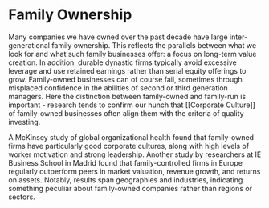# Family Ownership
Many companies we have owned over the past decade have large inter-generational family ownership. This reflects the parallels between what we look for and what such family businesses offer: a focus on long-term value creation. In addition, durable dynastic firms typically avoid excessive leverage and use retained earnings rather than serial equity offerings to grow. Family-owned businesses can of course fail, sometimes through misplaced confidence in the abilities of second or third generation managers. Here the distinction between family-owned and family-run is important - research tends to confirm our hunch that [[Corporate Culture]] of family-owned businesses often align them with the criteria of quality investing.

A McKinsey study of global organizational health found that family-owned firms have particularly good corporate cultures, along with high levels of worker motivation and strong leadership.  Another study by researchers at IE Business School in Madrid found that family-controlled firms in Europe regularly outperform peers in market valuation, revenue growth, and returns on assets. Notably, results span geographies and industries, indicating something peculiar about family-owned companies rather than regions or sectors.